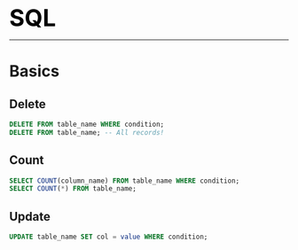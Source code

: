 **<span style="font-size:3em;color:black">SQL</span>**
***

# Basics

## Delete
```sql
DELETE FROM table_name WHERE condition;
DELETE FROM table_name; -- All records!
```

## Count
```sql
SELECT COUNT(column_name) FROM table_name WHERE condition;
SELECT COUNT(*) FROM table_name;
```

## Update
```sql
UPDATE table_name SET col = value WHERE condition;
```

